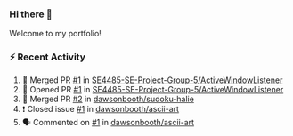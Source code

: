 ### Hi there 👋
Welcome to my portfolio!

### ⚡ Recent Activity
<!--START_SECTION:activity-->
1. 🎉 Merged PR [#1](https://github.com//SE4485-SE-Project-Group-5/ActiveWindowListener/pull/1) in [SE4485-SE-Project-Group-5/ActiveWindowListener](https://github.com//SE4485-SE-Project-Group-5/ActiveWindowListener)
2. 💪 Opened PR [#1](https://github.com//SE4485-SE-Project-Group-5/ActiveWindowListener/pull/1) in [SE4485-SE-Project-Group-5/ActiveWindowListener](https://github.com//SE4485-SE-Project-Group-5/ActiveWindowListener)
3. 🎉 Merged PR [#2](https://github.com//dawsonbooth/sudoku-halie/pull/2) in [dawsonbooth/sudoku-halie](https://github.com//dawsonbooth/sudoku-halie)
4. ❗️ Closed issue [#1](https://github.com//dawsonbooth/ascii-art/issues/1) in [dawsonbooth/ascii-art](https://github.com//dawsonbooth/ascii-art)
5. 🗣 Commented on [#1](https://github.com//dawsonbooth/ascii-art/issues/1) in [dawsonbooth/ascii-art](https://github.com//dawsonbooth/ascii-art)
<!--END_SECTION:activity-->
